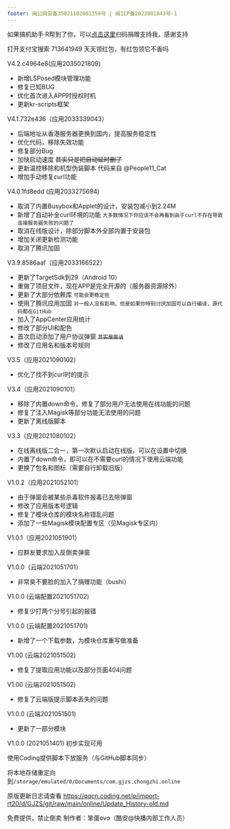 ```yaml
---
footer: 闽公网安备35021102001358号 | 闽ICP备2022001843号-1
---
```


如果搞机助手·R帮到了你，可以[点击这里](https://coding-pages-bucket-3403475-7618161-17959-614140-1253773788.cos-website.ap-hongkong.myqcloud.com/)扫码捐赠支持我，感谢支持

打开支付宝搜索 713641949 天天领红包，有红包领它不香吗


V4.2.c4964e8(应用2035021809)

- 新增LSPosed模块管理功能
- 修复已知BUG
- 优化首次进入APP时授权时机
- 更新kr-scripts框架


V4.1.732e436（应用2033339043）

- 后端地址从香港服务器更换到国内，提高服务稳定性
- 优化代码，移除失效功能
- 修复部分Bug
- 加快启动速度
~~其实只是把启动延时删了~~
- 更新温控移除和机型伪装脚本
代码来自 @People11_Cat
- 增加手动修复curl功能


V4.0.1fd8edd (应用2033275694)

- 取消了内置Busybox和Applet的设计，安装包减小到2.24M
- 新增了自动补全curl环境的功能
`大多数情况下你应该不会再看到由于curl不存在导致连接服务器失败的问题了`
- 取消在线版设计，除部分脚本外全部内置于安装包
- 增加关闭更新检测功能
- 取消了腾讯加固


V3.9.8586aaf（应用2033166522）

- 更新了TargetSdk到29（Android 10）
- 重做了项目文件，现在APP是完全开源的（服务器资源除外）
- 更新了大部分依赖库
`可能会更稳定些`
- 使用了腾讯应用加固
`对一般人没有影响，但是如果你特别讨厌加固可以自行编译，源代码都在GitHub`
- 加入了AppCenter应用统计
- 修改了部分UI和配色
- 首次启动添加了用户协议弹窗
~~`其实是废话`~~
- 修改了应用名和版本号规则


V3.5（应用2021090102）
- 优化了找不到curl时的提示


V3.4（应用2021090101）

- 移除了内置down命令，修复了部分用户无法使用在线功能的问题
- 修复了注入Magisk等部分功能无法使用的问题
- 更新了离线版脚本


V3.3（应用2021080102）

- 在线离线版二合一，第一次默认启动在线版，可以在设置中切换
- 内置了down命令，即可以在不需要curl的情况下使用云端功能
- 更换了包名和图标（需要自行卸载旧版）


V1.0.2（应用2021052101）
- 由于弹窗会被某些杀毒软件报毒已去除弹窗
- 修改了应用版本号逻辑
- 修复了模块仓库的模块名称错乱问题
- 添加了一些Magisk模块配置专区（见Magisk专区内）


V1.0.1（应用2021051901）
- 应群友要求加入反倒卖弹窗


V1.0.0（云端2021051701）
- 非常臭不要脸的加入了捐赠功能（bushi）


V1.0.0 (云端配置2021051702)
- 修复少打两个分号引起的报错


V1.0.0 (云端配置2021051701)
- 新增了一个下载参数，为模块仓库重写做准备


V1.00 (云端2021051502)
- 修复了提取应用功能以及部分页面404问题


V1.00 (云端2021051502)
- 修复了云端版提示脚本丢失的问题


V1.0.0 (云端2021051501)
- 更新了一部分模块


V1.0.0 (2021051401)
初步实现可用

使用Coding提供脚本下放服务（与GitHub脚本同步）

将本地存储重定向到`/storage/emulated/0/Documents/com.gjzs.chongzhi.online`


原版更新日志请查看 https://qqcn.coding.net/p/import-rt20/d/GJZS/git/raw/main/online/Update_History-old.md


免费提供，禁止倒卖
制作者：笨蛋ovo（酷安@快播内部工作人员）

